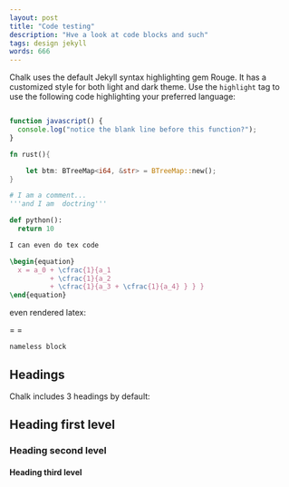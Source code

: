 ```yaml
---
layout: post
title: "Code testing"
description: "Hve a look at code blocks and such"
tags: design jekyll
words: 666
---
```




Chalk uses the default Jekyll syntax highlighting gem Rouge. It has a customized style for both light and dark theme.
Use the `highlight` tag to use the following code highlighting your preferred language:

```javascript

function javascript() {
  console.log("notice the blank line before this function?");
}
```


```rust
fn rust(){

    let btm: BTreeMap<i64, &str> = BTreeMap::new();
}
```

```python
# I am a comment...
'''and I am  doctring'''

def python():
  return 10
```

```tex
I can even do tex code

\begin{equation}
  x = a_0 + \cfrac{1}{a_1 
          + \cfrac{1}{a_2 
          + \cfrac{1}{a_3 + \cfrac{1}{a_4} } } }
\end{equation}
```

even rendered latex:



= = 

 



```
nameless block

```


## Headings

Chalk includes 3 headings by default:

## Heading first level
### Heading second level
#### Heading third level
